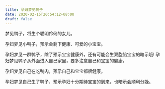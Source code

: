 ```yaml
---
title: 孕妇梦见鸭子
date: 2020-02-15T20:54:12+08:00
draft: false
---
```


梦见鸭子，将生个聪明伶俐的女儿。<br>

孕妇梦见小鸭子，预示会剩下健康、可爱的小宝宝。<br>

孕妇梦见一群鸭子，除了预示宝宝健康外，还有可能会生双胞胎宝宝的暗示哦!
孕妇梦见鸭子从外面进入自己家里，要多注意自己和宝宝的健康。<br>

孕妇梦见自己在吃鸭肉，预示自己和宝宝都很健康。<br>

孕妇梦见自己生了鸭子，预示孕妇十分期待宝宝的到来，也暗示会顺利分娩。<br>
